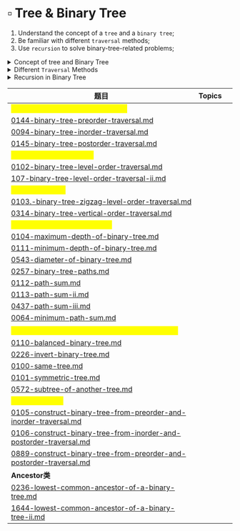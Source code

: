 # ▫ Tree & Binary Tree

1. Understand the concept of a `tree` and a `binary tree`;
2. Be familiar with different `traversal` methods;
3. Use `recursion` to solve binary-tree-related problems;

<details>

<summary>Concept of tree and Binary Tree</summary>

<mark style="background-color:orange;">**Tree**</mark> - Key properties of trees include:

* **Root:** The root is the node in the tree where no other nodes point to it. There is only one root in a tree.
* **Parent Node:** A node which has one or more child nodes.
* **Child Node:** A node which is a descendant of another node.
* **Sibling Nodes:** Nodes which have the same parent node.
* **Leaf Node (or Terminal Node):** A node which has no children.
* **Internal Node:** A node which has at least one child (i.e., it is not a leaf node).
* **Degree of a Node:** The total number of children of a node.
* **Level:** The level of a node is defined by 1 + (the number of connections between the node and the root).
* **Height of a Tree:** The maximum level of any node in the tree.

<mark style="color:yellow;">**Binary Tree**</mark>

A binary tree is a type of tree in which each node has at most two children, referred to as the left child and the right child.

The binary tree is the basis for many tree-like data structures including the binary search tree, the heap, and the B-tree. These trees allow for efficient lookup and update operations, and they're used in many algorithms and applications, including the implementation of databases and file systems.

Key properties of binary trees include:

* <mark style="color:blue;">**Full Binary Tree:**</mark> A Binary Tree is full if every node has 0 or 2 children.
* <mark style="color:orange;">**Complete Binary Tree**</mark>**:** A Binary Tree is complete if all levels are completely filled except possibly the last level, which is filled from left to right.
* <mark style="color:orange;">**Balanced Binary Tree**</mark>**:** A binary tree is balanced if the <mark style="color:yellow;">**tree height =**</mark> <mark style="color:yellow;">**log(n)**</mark> where n is the number of nodes.
* <mark style="color:orange;">**Binary Search Tree (BST):**</mark> A binary tree where for each node, the values of all the nodes in the left subtree are less than or equal to the node, and the values of all the nodes in the right subtree are greater than the node.

</details>

<details>

<summary>Different <code>Traversal</code> Methods</summary>

* Definition of Tree in LeetCode

```java
// Definition for a binary tree node.
 public class TreeNode {
      int val;
      TreeNode left;
      TreeNode right;
      TreeNode() {}
      TreeNode(int val) { 
            this.val = val; 
      }
      TreeNode(int val, TreeNode left, TreeNode right) {
          this.val = val;
          this.left = left;
          this.right = right;
      }
  }
```

* [Pre-order Traversal](https://leetcode.com/explore/learn/card/data-structure-tree/134/traverse-a-tree/992/#pre-order-traversal): root-> left subtree -> right subtree

```java
```

* [In-order Traversal](https://leetcode.com/explore/learn/card/data-structure-tree/134/traverse-a-tree/992/#in-order-traversal): left subtree -> root -> right subtree

```java
```

* [Post-order Traversal](https://leetcode.com/explore/learn/card/data-structure-tree/134/traverse-a-tree/992/#post-order-traversal): left subtree ->  right subtree -> root

```java
```

* [Recursive or Iterative](https://leetcode.com/explore/learn/card/data-structure-tree/134/traverse-a-tree/992/#recursive-or-iterative): compare with iteration

</details>

<details>

<summary>Recursion in Binary Tree </summary>



</details>

<table data-full-width="true"><thead><tr><th width="443.3333333333333">题目</th><th>Topics</th><th></th></tr></thead><tbody><tr><td><mark style="color:yellow;"><strong>Traversal - dfs - recursion/stack</strong></mark></td><td></td><td></td></tr><tr><td><a data-mention href="../overview/problem-summary/0144-binary-tree-preorder-traversal.md">0144-binary-tree-preorder-traversal.md</a></td><td></td><td></td></tr><tr><td><a data-mention href="../overview/problem-summary/0094-binary-tree-inorder-traversal.md">0094-binary-tree-inorder-traversal.md</a></td><td></td><td></td></tr><tr><td><a data-mention href="../overview/problem-summary/0145-binary-tree-postorder-traversal.md">0145-binary-tree-postorder-traversal.md</a></td><td></td><td></td></tr><tr><td><mark style="color:yellow;"><strong>Traversal - bfs - queue</strong></mark></td><td></td><td></td></tr><tr><td><a data-mention href="../overview/problem-summary/0102-binary-tree-level-order-traversal.md">0102-binary-tree-level-order-traversal.md</a></td><td></td><td></td></tr><tr><td><a data-mention href="../overview/problem-summary/107-binary-tree-level-order-traversal-ii.md">107-binary-tree-level-order-traversal-ii.md</a></td><td></td><td></td></tr><tr><td><mark style="color:yellow;"><strong>Other Traversal</strong></mark></td><td></td><td></td></tr><tr><td><a data-mention href="../overview/problem-summary/0103.-binary-tree-zigzag-level-order-traversal.md">0103.-binary-tree-zigzag-level-order-traversal.md</a></td><td></td><td></td></tr><tr><td><a data-mention href="../overview/problem-summary/0314-binary-tree-vertical-order-traversal.md">0314-binary-tree-vertical-order-traversal.md</a></td><td></td><td></td></tr><tr><td><mark style="color:yellow;"><strong>Depth, Diameter, Path, Width</strong></mark></td><td></td><td></td></tr><tr><td><a data-mention href="../overview/problem-summary/0104-maximum-depth-of-binary-tree.md">0104-maximum-depth-of-binary-tree.md</a></td><td></td><td></td></tr><tr><td><a data-mention href="../overview/problem-summary/0111-minimum-depth-of-binary-tree.md">0111-minimum-depth-of-binary-tree.md</a></td><td></td><td></td></tr><tr><td><a data-mention href="../overview/problem-summary/0543-diameter-of-binary-tree.md">0543-diameter-of-binary-tree.md</a></td><td></td><td></td></tr><tr><td><a data-mention href="../overview/problem-summary/0257-binary-tree-paths.md">0257-binary-tree-paths.md</a></td><td></td><td></td></tr><tr><td><a data-mention href="../overview/problem-summary/0112-path-sum.md">0112-path-sum.md</a></td><td></td><td></td></tr><tr><td><a data-mention href="../overview/problem-summary/0113-path-sum-ii.md">0113-path-sum-ii.md</a></td><td></td><td></td></tr><tr><td><a data-mention href="../overview/problem-summary/0437-path-sum-iii.md">0437-path-sum-iii.md</a></td><td></td><td></td></tr><tr><td><a data-mention href="../overview/problem-summary/0064-minimum-path-sum.md">0064-minimum-path-sum.md</a></td><td></td><td></td></tr><tr><td><mark style="color:yellow;"><strong>判断Balanced, Invert, Same, Symmetric, subtree</strong></mark></td><td></td><td></td></tr><tr><td><a data-mention href="../overview/problem-summary/0110-balanced-binary-tree.md">0110-balanced-binary-tree.md</a></td><td></td><td></td></tr><tr><td><a data-mention href="../overview/problem-summary/0226-invert-binary-tree.md">0226-invert-binary-tree.md</a></td><td></td><td></td></tr><tr><td><a data-mention href="../overview/problem-summary/0100-same-tree.md">0100-same-tree.md</a></td><td></td><td></td></tr><tr><td><a data-mention href="../overview/problem-summary/0101-symmetric-tree.md">0101-symmetric-tree.md</a></td><td></td><td></td></tr><tr><td><a data-mention href="../overview/problem-summary/0572-subtree-of-another-tree.md">0572-subtree-of-another-tree.md</a></td><td></td><td></td></tr><tr><td><mark style="color:yellow;"><strong>Construct Tree</strong></mark></td><td></td><td></td></tr><tr><td><a data-mention href="../overview/problem-summary/0105-construct-binary-tree-from-preorder-and-inorder-traversal.md">0105-construct-binary-tree-from-preorder-and-inorder-traversal.md</a></td><td></td><td></td></tr><tr><td><a data-mention href="../overview/problem-summary/0106-construct-binary-tree-from-inorder-and-postorder-traversal.md">0106-construct-binary-tree-from-inorder-and-postorder-traversal.md</a></td><td></td><td></td></tr><tr><td><a data-mention href="../overview/problem-summary/0889-construct-binary-tree-from-preorder-and-postorder-traversal.md">0889-construct-binary-tree-from-preorder-and-postorder-traversal.md</a></td><td></td><td></td></tr><tr><td><strong>Ancestor类</strong></td><td></td><td></td></tr><tr><td><a data-mention href="../overview/problem-summary/0236-lowest-common-ancestor-of-a-binary-tree.md">0236-lowest-common-ancestor-of-a-binary-tree.md</a></td><td></td><td></td></tr><tr><td><a data-mention href="../overview/problem-summary/1644-lowest-common-ancestor-of-a-binary-tree-ii.md">1644-lowest-common-ancestor-of-a-binary-tree-ii.md</a></td><td></td><td></td></tr></tbody></table>
